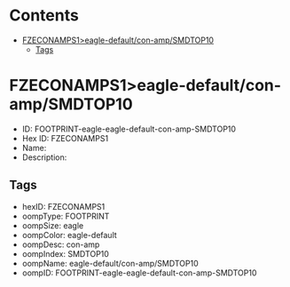 



Contents
========

* [FZECONAMPS1>eagle-default/con-amp/SMDTOP10](#fzeconamps1eagle-defaultcon-ampsmdtop10)
	* [Tags](#tags)

# FZECONAMPS1>eagle-default/con-amp/SMDTOP10

- ID: FOOTPRINT-eagle-eagle-default-con-amp-SMDTOP10
- Hex ID: FZECONAMPS1
- Name: 
- Description: 

## Tags

- hexID: FZECONAMPS1
- oompType: FOOTPRINT
- oompSize: eagle
- oompColor: eagle-default
- oompDesc: con-amp
- oompIndex: SMDTOP10
- oompName: eagle-default/con-amp/SMDTOP10
- oompID: FOOTPRINT-eagle-eagle-default-con-amp-SMDTOP10
